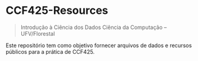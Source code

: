 # CCF425-Resources
> Introdução à Ciência dos Dados
> Ciência da Computação – UFV/Florestal

Este repositório tem como objetivo fornecer arquivos de dados e recursos públicos para a prática de CCF425.